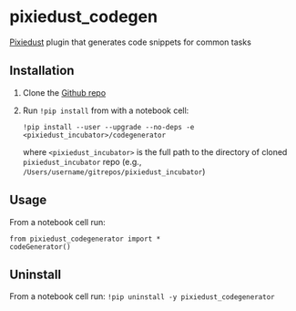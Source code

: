 # pixiedust_codegen

[Pixiedust](https://github.com/ibm-cds-labs/pixiedust) plugin that generates code snippets for common tasks  


## Installation

1. Clone the [Github repo](https://github.com/ibm-cds-labs/pixiedust_incubator)

2. Run `!pip install` from with a notebook cell:
	
	```
	!pip install --user --upgrade --no-deps -e <pixiedust_incubator>/codegenerator
	```
	
	where `<pixiedust_incubator>` is the full path to the directory of cloned `pixiedust_incubator` repo (e.g., `/Users/username/gitrepos/pixiedust_incubator`)  


## Usage

From a notebook cell run:

```
from pixiedust_codegenerator import *
codeGenerator()
```

## Uninstall

From a notebook cell run: `!pip uninstall -y pixiedust_codegenerator`
